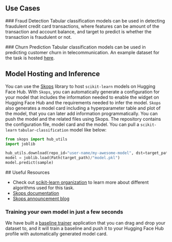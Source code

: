 ## Use Cases

### Fraud Detection
Tabular classification models can be used in detecting fraudulent credit card transactions, where features can be amount of the transaction and account balance, and target to predict is whether the transaction is fraudulent or not. 

### Churn Prediction
Tabular classification models can be used in predicting customer churn in telecommunication. An example dataset for the task is hosted [here](https://huggingface.co/datasets/scikit-learn/churn-prediction).

## Model Hosting and Inference

You can use the [Skops](https://github.com/skops-dev/skops) library to host `scikit-learn` models on Hugging Face Hub. With `Skops`, you can automatically generate a configuration for your model that includes the information needed to enable the widget on Hugging Face Hub and the requirements needed to infer the model. `Skops` also generates a model card including a hyperparameter table and plot of the model, that you can later add information programmatically. You can push the model and the related files using Skops. The repository contains the configuration file, model card and the model. You can pull a `scikit-learn` `tabular-classification` model like below:


```python
from skops import hub_utils
import joblib

hub_utils.download(repo_id="user-name/my-awesome-model", dst=target_path)
model = joblib.load(Path(target_path)/"model.pkl")
model.predict(sample)
```


## Useful Resources
- Check out [scikit-learn organization](https://huggingface.co/scikit-learn) to learn more about different algorithms used for this task.
- [Skops documentation](https://skops.readthedocs.io/en/latest/)
- [Skops announcement blog](https://huggingface.co/blog/skops)

### Training your own model in just a few seconds

We have built a [baseline trainer](https://huggingface.co/spaces/scikit-learn/baseline-trainer) application that you can drag and drop your dataset to, and it will train a baseline and push it to your Hugging Face Hub profile with automatically generated model card.